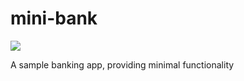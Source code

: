 # mini-bank

![](https://github.com/karim-elngr/mini-bank/workflows/tests/badge.svg)

A sample banking app, providing minimal functionality
